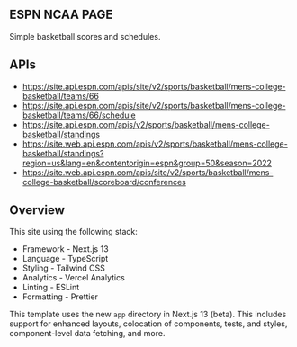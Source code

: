 ## ESPN NCAA PAGE

Simple basketball scores and schedules.


## APIs

- https://site.api.espn.com/apis/site/v2/sports/basketball/mens-college-basketball/teams/66
- https://site.api.espn.com/apis/site/v2/sports/basketball/mens-college-basketball/teams/66/schedule
- https://site.api.espn.com/apis/v2/sports/basketball/mens-college-basketball/standings
- https://site.web.api.espn.com/apis/v2/sports/basketball/mens-college-basketball/standings?region=us&lang=en&contentorigin=espn&group=50&season=2022
- https://site.web.api.espn.com/apis/site/v2/sports/basketball/mens-college-basketball/scoreboard/conferences

## Overview

This site using the following stack:

- Framework - Next.js 13
- Language - TypeScript
- Styling - Tailwind CSS
- Analytics - Vercel Analytics
- Linting - ESLint
- Formatting - Prettier

This template uses the new `app` directory in Next.js 13 (beta). This includes support for enhanced layouts, colocation of components, tests, and styles, component-level data fetching, and more.

